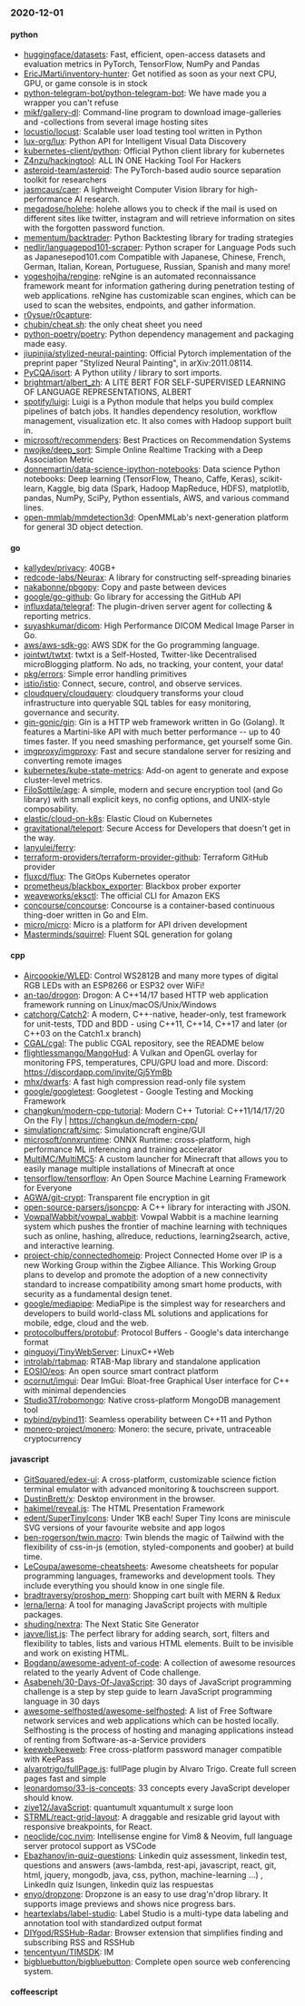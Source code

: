 ### 2020-12-01

#### python
* [huggingface/datasets](https://github.com/huggingface/datasets):  Fast, efficient, open-access datasets and evaluation metrics in PyTorch, TensorFlow, NumPy and Pandas
* [EricJMarti/inventory-hunter](https://github.com/EricJMarti/inventory-hunter):  Get notified as soon as your next CPU, GPU, or game console is in stock
* [python-telegram-bot/python-telegram-bot](https://github.com/python-telegram-bot/python-telegram-bot): We have made you a wrapper you can't refuse
* [mikf/gallery-dl](https://github.com/mikf/gallery-dl): Command-line program to download image-galleries and -collections from several image hosting sites
* [locustio/locust](https://github.com/locustio/locust): Scalable user load testing tool written in Python
* [lux-org/lux](https://github.com/lux-org/lux): Python API for Intelligent Visual Data Discovery
* [kubernetes-client/python](https://github.com/kubernetes-client/python): Official Python client library for kubernetes
* [Z4nzu/hackingtool](https://github.com/Z4nzu/hackingtool): ALL IN ONE Hacking Tool For Hackers
* [asteroid-team/asteroid](https://github.com/asteroid-team/asteroid): The PyTorch-based audio source separation toolkit for researchers
* [jasmcaus/caer](https://github.com/jasmcaus/caer): A lightweight Computer Vision library for high-performance AI research.
* [megadose/holehe](https://github.com/megadose/holehe): holehe allows you to check if the mail is used on different sites like twitter, instagram and will retrieve information on sites with the forgotten password function.
* [mementum/backtrader](https://github.com/mementum/backtrader): Python Backtesting library for trading strategies
* [nedlir/languagepod101-scraper](https://github.com/nedlir/languagepod101-scraper): Python scraper for Language Pods such as Japanesepod101.com    Compatible with Japanese, Chinese, French, German, Italian, Korean, Portuguese, Russian, Spanish and many more! 
* [yogeshojha/rengine](https://github.com/yogeshojha/rengine): reNgine is an automated reconnaissance framework meant for information gathering during penetration testing of web applications. reNgine has customizable scan engines, which can be used to scan the websites, endpoints, and gather information.
* [r0ysue/r0capture](https://github.com/r0ysue/r0capture): 
* [chubin/cheat.sh](https://github.com/chubin/cheat.sh): the only cheat sheet you need
* [python-poetry/poetry](https://github.com/python-poetry/poetry): Python dependency management and packaging made easy.
* [jiupinjia/stylized-neural-painting](https://github.com/jiupinjia/stylized-neural-painting): Official Pytorch implementation of the preprint paper "Stylized Neural Painting", in arXiv:2011.08114.
* [PyCQA/isort](https://github.com/PyCQA/isort): A Python utility / library to sort imports.
* [brightmart/albert_zh](https://github.com/brightmart/albert_zh): A LITE BERT FOR SELF-SUPERVISED LEARNING OF LANGUAGE REPRESENTATIONS, ALBERT
* [spotify/luigi](https://github.com/spotify/luigi): Luigi is a Python module that helps you build complex pipelines of batch jobs. It handles dependency resolution, workflow management, visualization etc. It also comes with Hadoop support built in.
* [microsoft/recommenders](https://github.com/microsoft/recommenders): Best Practices on Recommendation Systems
* [nwojke/deep_sort](https://github.com/nwojke/deep_sort): Simple Online Realtime Tracking with a Deep Association Metric
* [donnemartin/data-science-ipython-notebooks](https://github.com/donnemartin/data-science-ipython-notebooks): Data science Python notebooks: Deep learning (TensorFlow, Theano, Caffe, Keras), scikit-learn, Kaggle, big data (Spark, Hadoop MapReduce, HDFS), matplotlib, pandas, NumPy, SciPy, Python essentials, AWS, and various command lines.
* [open-mmlab/mmdetection3d](https://github.com/open-mmlab/mmdetection3d): OpenMMLab's next-generation platform for general 3D object detection.

#### go
* [kallydev/privacy](https://github.com/kallydev/privacy):  40GB+ 
* [redcode-labs/Neurax](https://github.com/redcode-labs/Neurax): A library for constructing self-spreading binaries
* [nakabonne/pbgopy](https://github.com/nakabonne/pbgopy): Copy and paste between devices
* [google/go-github](https://github.com/google/go-github): Go library for accessing the GitHub API
* [influxdata/telegraf](https://github.com/influxdata/telegraf): The plugin-driven server agent for collecting & reporting metrics.
* [suyashkumar/dicom](https://github.com/suyashkumar/dicom): High Performance DICOM Medical Image Parser in Go.
* [aws/aws-sdk-go](https://github.com/aws/aws-sdk-go): AWS SDK for the Go programming language.
* [jointwt/twtxt](https://github.com/jointwt/twtxt):  twtxt is a Self-Hosted, Twitter-like Decentralised microBlogging platform. No ads, no tracking, your content, your data!
* [pkg/errors](https://github.com/pkg/errors): Simple error handling primitives
* [istio/istio](https://github.com/istio/istio): Connect, secure, control, and observe services.
* [cloudquery/cloudquery](https://github.com/cloudquery/cloudquery): cloudquery transforms your cloud infrastructure into queryable SQL tables for easy monitoring, governance and security.
* [gin-gonic/gin](https://github.com/gin-gonic/gin): Gin is a HTTP web framework written in Go (Golang). It features a Martini-like API with much better performance -- up to 40 times faster. If you need smashing performance, get yourself some Gin.
* [imgproxy/imgproxy](https://github.com/imgproxy/imgproxy): Fast and secure standalone server for resizing and converting remote images
* [kubernetes/kube-state-metrics](https://github.com/kubernetes/kube-state-metrics): Add-on agent to generate and expose cluster-level metrics.
* [FiloSottile/age](https://github.com/FiloSottile/age): A simple, modern and secure encryption tool (and Go library) with small explicit keys, no config options, and UNIX-style composability.
* [elastic/cloud-on-k8s](https://github.com/elastic/cloud-on-k8s): Elastic Cloud on Kubernetes
* [gravitational/teleport](https://github.com/gravitational/teleport): Secure Access for Developers that doesn't get in the way.
* [lanyulei/ferry](https://github.com/lanyulei/ferry):  
* [terraform-providers/terraform-provider-github](https://github.com/terraform-providers/terraform-provider-github): Terraform GitHub provider
* [fluxcd/flux](https://github.com/fluxcd/flux): The GitOps Kubernetes operator
* [prometheus/blackbox_exporter](https://github.com/prometheus/blackbox_exporter): Blackbox prober exporter
* [weaveworks/eksctl](https://github.com/weaveworks/eksctl): The official CLI for Amazon EKS
* [concourse/concourse](https://github.com/concourse/concourse): Concourse is a container-based continuous thing-doer written in Go and Elm.
* [micro/micro](https://github.com/micro/micro): Micro is a platform for API driven development
* [Masterminds/squirrel](https://github.com/Masterminds/squirrel): Fluent SQL generation for golang

#### cpp
* [Aircoookie/WLED](https://github.com/Aircoookie/WLED): Control WS2812B and many more types of digital RGB LEDs with an ESP8266 or ESP32 over WiFi!
* [an-tao/drogon](https://github.com/an-tao/drogon): Drogon: A C++14/17 based HTTP web application framework running on Linux/macOS/Unix/Windows
* [catchorg/Catch2](https://github.com/catchorg/Catch2): A modern, C++-native, header-only, test framework for unit-tests, TDD and BDD - using C++11, C++14, C++17 and later (or C++03 on the Catch1.x branch)
* [CGAL/cgal](https://github.com/CGAL/cgal): The public CGAL repository, see the README below
* [flightlessmango/MangoHud](https://github.com/flightlessmango/MangoHud): A Vulkan and OpenGL overlay for monitoring FPS, temperatures, CPU/GPU load and more. Discord: https://discordapp.com/invite/Gj5YmBb
* [mhx/dwarfs](https://github.com/mhx/dwarfs): A fast high compression read-only file system
* [google/googletest](https://github.com/google/googletest): Googletest - Google Testing and Mocking Framework
* [changkun/modern-cpp-tutorial](https://github.com/changkun/modern-cpp-tutorial):  Modern C++ Tutorial: C++11/14/17/20 On the Fly | https://changkun.de/modern-cpp/
* [simulationcraft/simc](https://github.com/simulationcraft/simc): Simulationcraft engine/GUI
* [microsoft/onnxruntime](https://github.com/microsoft/onnxruntime): ONNX Runtime: cross-platform, high performance ML inferencing and training accelerator
* [MultiMC/MultiMC5](https://github.com/MultiMC/MultiMC5): A custom launcher for Minecraft that allows you to easily manage multiple installations of Minecraft at once
* [tensorflow/tensorflow](https://github.com/tensorflow/tensorflow): An Open Source Machine Learning Framework for Everyone
* [AGWA/git-crypt](https://github.com/AGWA/git-crypt): Transparent file encryption in git
* [open-source-parsers/jsoncpp](https://github.com/open-source-parsers/jsoncpp): A C++ library for interacting with JSON.
* [VowpalWabbit/vowpal_wabbit](https://github.com/VowpalWabbit/vowpal_wabbit): Vowpal Wabbit is a machine learning system which pushes the frontier of machine learning with techniques such as online, hashing, allreduce, reductions, learning2search, active, and interactive learning.
* [project-chip/connectedhomeip](https://github.com/project-chip/connectedhomeip): Project Connected Home over IP is a new Working Group within the Zigbee Alliance. This Working Group plans to develop and promote the adoption of a new connectivity standard to increase compatibility among smart home products, with security as a fundamental design tenet.
* [google/mediapipe](https://github.com/google/mediapipe): MediaPipe is the simplest way for researchers and developers to build world-class ML solutions and applications for mobile, edge, cloud and the web.
* [protocolbuffers/protobuf](https://github.com/protocolbuffers/protobuf): Protocol Buffers - Google's data interchange format
* [qinguoyi/TinyWebServer](https://github.com/qinguoyi/TinyWebServer):  LinuxC++Web
* [introlab/rtabmap](https://github.com/introlab/rtabmap): RTAB-Map library and standalone application
* [EOSIO/eos](https://github.com/EOSIO/eos): An open source smart contract platform
* [ocornut/imgui](https://github.com/ocornut/imgui): Dear ImGui: Bloat-free Graphical User interface for C++ with minimal dependencies
* [Studio3T/robomongo](https://github.com/Studio3T/robomongo): Native cross-platform MongoDB management tool
* [pybind/pybind11](https://github.com/pybind/pybind11): Seamless operability between C++11 and Python
* [monero-project/monero](https://github.com/monero-project/monero): Monero: the secure, private, untraceable cryptocurrency

#### javascript
* [GitSquared/edex-ui](https://github.com/GitSquared/edex-ui): A cross-platform, customizable science fiction terminal emulator with advanced monitoring & touchscreen support.
* [DustinBrett/x](https://github.com/DustinBrett/x): Desktop environment in the browser.
* [hakimel/reveal.js](https://github.com/hakimel/reveal.js): The HTML Presentation Framework
* [edent/SuperTinyIcons](https://github.com/edent/SuperTinyIcons): Under 1KB each! Super Tiny Icons are miniscule SVG versions of your favourite website and app logos
* [ben-rogerson/twin.macro](https://github.com/ben-rogerson/twin.macro):  Twin blends the magic of Tailwind with the flexibility of css-in-js (emotion, styled-components and goober) at build time.
* [LeCoupa/awesome-cheatsheets](https://github.com/LeCoupa/awesome-cheatsheets):  Awesome cheatsheets for popular programming languages, frameworks and development tools. They include everything you should know in one single file.
* [bradtraversy/proshop_mern](https://github.com/bradtraversy/proshop_mern): Shopping cart built with MERN & Redux
* [lerna/lerna](https://github.com/lerna/lerna):  A tool for managing JavaScript projects with multiple packages.
* [shuding/nextra](https://github.com/shuding/nextra): The Next Static Site Generator
* [javve/list.js](https://github.com/javve/list.js): The perfect library for adding search, sort, filters and flexibility to tables, lists and various HTML elements. Built to be invisible and work on existing HTML.
* [Bogdanp/awesome-advent-of-code](https://github.com/Bogdanp/awesome-advent-of-code): A collection of awesome resources related to the yearly Advent of Code challenge.
* [Asabeneh/30-Days-Of-JavaScript](https://github.com/Asabeneh/30-Days-Of-JavaScript): 30 days of JavaScript programming challenge is a step by step guide to learn JavaScript programming language in 30 days
* [awesome-selfhosted/awesome-selfhosted](https://github.com/awesome-selfhosted/awesome-selfhosted): A list of Free Software network services and web applications which can be hosted locally. Selfhosting is the process of hosting and managing applications instead of renting from Software-as-a-Service providers
* [keeweb/keeweb](https://github.com/keeweb/keeweb): Free cross-platform password manager compatible with KeePass
* [alvarotrigo/fullPage.js](https://github.com/alvarotrigo/fullPage.js): fullPage plugin by Alvaro Trigo. Create full screen pages fast and simple
* [leonardomso/33-js-concepts](https://github.com/leonardomso/33-js-concepts):  33 concepts every JavaScript developer should know.
* [ziye12/JavaScript](https://github.com/ziye12/JavaScript): quantumult xquantumult x surge loon
* [STRML/react-grid-layout](https://github.com/STRML/react-grid-layout): A draggable and resizable grid layout with responsive breakpoints, for React.
* [neoclide/coc.nvim](https://github.com/neoclide/coc.nvim): Intellisense engine for Vim8 & Neovim, full language server protocol support as VSCode
* [Ebazhanov/in-quiz-questions](https://github.com/Ebazhanov/in-quiz-questions): Linkedin quiz assessment, linkedin test, questions and answers (aws-lambda, rest-api, javascript, react, git, html, jquery, mongodb, java, css, python, machine-learning ...)   , LinkedIn quiz lsungen, linkedin quiz las respuestas
* [enyo/dropzone](https://github.com/enyo/dropzone): Dropzone is an easy to use drag'n'drop library. It supports image previews and shows nice progress bars.
* [heartexlabs/label-studio](https://github.com/heartexlabs/label-studio): Label Studio is a multi-type data labeling and annotation tool with standardized output format
* [DIYgod/RSSHub-Radar](https://github.com/DIYgod/RSSHub-Radar):  Browser extension that simplifies finding and subscribing RSS and RSSHub
* [tencentyun/TIMSDK](https://github.com/tencentyun/TIMSDK):  IM 
* [bigbluebutton/bigbluebutton](https://github.com/bigbluebutton/bigbluebutton): Complete open source web conferencing system.

#### coffeescript
